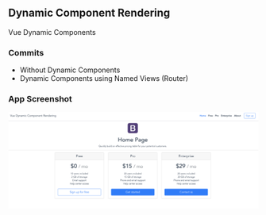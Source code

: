 ## Dynamic Component Rendering

Vue Dynamic Components

### Commits
- Without Dynamic Components
- Dynamic Components using Named Views (Router)

### App Screenshot
![App Screenshot](/docs/img/app-screenshot.png?raw=true "App Screenshot")
